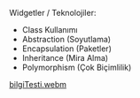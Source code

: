 Widgetler / Teknolojiler:
- Class Kullanımı
- Abstraction (Soyutlama)
- Encapsulation (Paketler)
- Inheritance (Mira Alma)
- Polymorphism (Çok Biçimlilik)

[bilgiTesti.webm](https://github.com/user-attachments/assets/196a1777-a0ab-483f-99af-7f5b76ec98c5)
